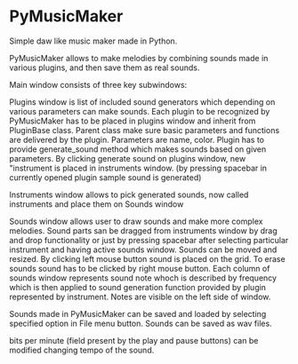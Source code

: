 # PyMusicMaker
Simple daw like music maker made in Python.

PyMusicMaker allows to make melodies by combining sounds made in various plugins, and then save them as real sounds.

Main window consists of three key subwindows:

Plugins window is list of included sound generators which depending on various parameters can make sounds. Each plugin to be recognized by PyMusicMaker has to be placed in plugins window and inherit from PluginBase class. Parent class make sure basic parameters and functions are delivered by the plugin. Parameters are name, color. Plugin has to provide generate_sound method which makes sounds based on given parameters. By clicking generate sound on plugins window, new "instrument is placed in instruments window. (by pressing spacebar in currently opened plugin sample sound is generated)

Instruments window allows to pick generated sounds, now called instruments and place them on Sounds window

Sounds window allows user to draw sounds and make more complex melodies. Sound parts san be dragged from instruments window by drag and drop functionality or just by pressing spacebar after selecting particular instrument and having active sounds window. Sounds can be moved and resized. By clicking left mouse button sound is placed on the grid. To erase sounds sound has to be clicked by right mouse button. Each column of sounds window represents sound note whoch is described by frequency which is then applied to sound generation function provided by plugin represented by instrument. Notes are visible on the left side of window.

Sounds made in PyMusicMaker can be saved and loaded by selecting specified option in File menu button. Sounds can be saved as wav files.

bits per minute (field present by the play and pause buttons) can be modified changing tempo of the sound.
